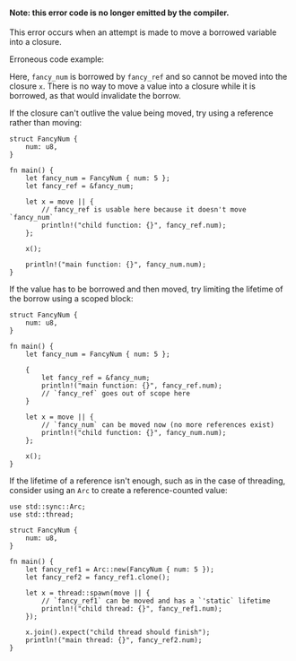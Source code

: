 #### Note: this error code is no longer emitted by the compiler.

This error occurs when an attempt is made to move a borrowed variable into a
closure.

Erroneous code example:

Here, `fancy_num` is borrowed by `fancy_ref` and so cannot be moved into
the closure `x`. There is no way to move a value into a closure while it is
borrowed, as that would invalidate the borrow.

If the closure can't outlive the value being moved, try using a reference
rather than moving:

```
struct FancyNum {
    num: u8,
}

fn main() {
    let fancy_num = FancyNum { num: 5 };
    let fancy_ref = &fancy_num;

    let x = move || {
        // fancy_ref is usable here because it doesn't move `fancy_num`
        println!("child function: {}", fancy_ref.num);
    };

    x();

    println!("main function: {}", fancy_num.num);
}
```

If the value has to be borrowed and then moved, try limiting the lifetime of
the borrow using a scoped block:

```
struct FancyNum {
    num: u8,
}

fn main() {
    let fancy_num = FancyNum { num: 5 };

    {
        let fancy_ref = &fancy_num;
        println!("main function: {}", fancy_ref.num);
        // `fancy_ref` goes out of scope here
    }

    let x = move || {
        // `fancy_num` can be moved now (no more references exist)
        println!("child function: {}", fancy_num.num);
    };

    x();
}
```

If the lifetime of a reference isn't enough, such as in the case of threading,
consider using an `Arc` to create a reference-counted value:

```
use std::sync::Arc;
use std::thread;

struct FancyNum {
    num: u8,
}

fn main() {
    let fancy_ref1 = Arc::new(FancyNum { num: 5 });
    let fancy_ref2 = fancy_ref1.clone();

    let x = thread::spawn(move || {
        // `fancy_ref1` can be moved and has a `'static` lifetime
        println!("child thread: {}", fancy_ref1.num);
    });

    x.join().expect("child thread should finish");
    println!("main thread: {}", fancy_ref2.num);
}
```
